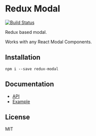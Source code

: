 # Redux Modal

[![Build Status](https://travis-ci.org/yesmeck/redux-modal.svg?branch=master)](https://travis-ci.org/yesmeck/redux-modal)

Redux based modal.

Works with any React Modal Components.

## Installation

```
npm i --save redux-modal
```

## Documentation

* [API](/docs/api.md)
* [Example](/example)

## License

MIT
